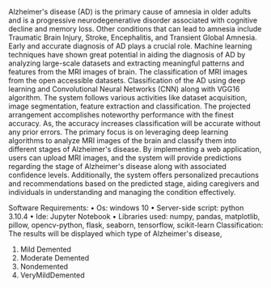 Alzheimer's disease (AD) is the primary cause of amnesia in older adults and is a progressive neurodegenerative disorder associated with cognitive decline and memory loss. Other conditions that can lead to amnesia 
include Traumatic Brain Injury, Stroke, Encephalitis, and Transient Global Amnesia. Early and accurate diagnosis of AD plays a crucial role. Machine learning techniques have shown great potential in aiding the 
diagnosis of AD by analyzing large-scale datasets and extracting meaningful patterns and features from the MRI images of brain. The classification of MRI images from the open accessible datasets. Classification of 
the AD using deep learning and Convolutional Neural Networks (CNN) along with VGG16 algorithm. The system follows various activities like dataset acquisition, image segmentation, feature extraction and classification. The projected arrangement accomplishes noteworthy performance with the finest accuracy. As, the accuracy increases classification will be accurate without any prior errors. 
The primary focus is on leveraging deep learning algorithms to analyze MRI images of the brain and classify them into different stages of Alzheimer's disease. By implementing a web application, users can upload MRI
images, and the system will provide predictions regarding the stage of Alzheimer's disease along with associated confidence levels. Additionally, the system offers personalized precautions and recommendations based
on the predicted stage, aiding caregivers and individuals in understanding and managing the condition effectively. 

Software Requirements: 
• Os: windows 10 
• Server-side script: python 3.10.4 
• Ide: Jupyter Notebook 
• Libraries used: numpy, pandas, matplotlib, pillow, opencv-python, flask, seaborn, tensorflow, scikit-learn 
Classification: 
The results will be displayed which type of Alzheimer's disease, 
1. Mild Demented 
2. Moderate Demented 
3. Nondemented 
4. VeryMildDemented 
